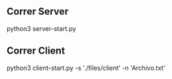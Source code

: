 
## Correr Server
python3 server-start.py

## Correr Client
python3 client-start.py -s './files/client' -n 'Archivo.txt' 